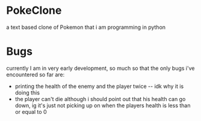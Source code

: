 # PokeClone
a text based clone of Pokemon that i am programming in python

# Bugs
currently I am in very early development, so much so that the only bugs i've encountered so far are:
  * printing the health of the enemy and the player twice -- idk why it is doing this
  * the player can't die although i should point out that his health can go down, ig it's just not picking up on when the players health is less than or equal to 0
